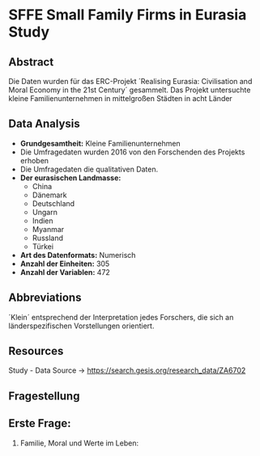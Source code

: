 # SFFE Small Family Firms in Eurasia Study

## Abstract 
Die Daten wurden für das ERC-Projekt ´Realising Eurasia: Civilisation and Moral Economy in the 21st Century´ gesammelt.
Das Projekt untersuchte kleine Familienunternehmen in mittelgroßen Städten in acht Länder

## Data Analysis
- **Grundgesamtheit:** Kleine Familienunternehmen
- Die Umfragedaten wurden 2016 von den Forschenden des Projekts erhoben
- Die Umfragedaten die qualitativen Daten.
- **Der eurasischen Landmasse:** 
    - China 
    - Dänemark 
    - Deutschland
    - Ungarn
    - Indien
    - Myanmar
    - Russland
    - Türkei
- **Art des Datenformats:** Numerisch
- **Anzahl der Einheiten:** 305
- **Anzahl der Variablen:** 472
 
## Abbreviations 
´Klein´ entsprechend der Interpretation jedes Forschers, die sich an länderspezifischen Vorstellungen orientiert.
 
## Resources 
Study - Data Source →  https://search.gesis.org/research_data/ZA6702

## Fragestellung
## Erste Frage: 
1. Familie, Moral und Werte im Leben:

